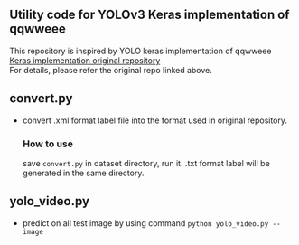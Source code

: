 ## Utility code for YOLOv3 Keras implementation of qqwweee
This repository is inspired by YOLO keras implementation of qqwweee  
[Keras implementation original repository](https://github.com/qqwweee/keras-yolo3)  
For details, please refer the original repo linked above.

## convert.py  
- convert .xml format label file into the format used in original repository.
  ### How to use
  save `convert.py` in dataset directory, run it.
  .txt format label will be generated in the same directory. 
  
## yolo_video.py  
- predict on all test image by using command `python yolo_video.py --image`
